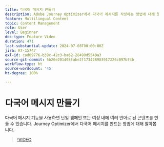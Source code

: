 ```yaml
---
title: 다국어 메시지 만들기
description: Adobe Journey Optimizer에서 다국어 메시지를 작성하는 방법에 대해 알아봅니다.
feature: Multilingual Content
topic: Content Management
role: User
level: Beginner
doc-type: Feature Video
duration: 471
last-substantial-update: 2024-07-08T00:00:00Z
jira: KT-15747
exl-id: cad09776-b39c-42c3-ba62-28490d5548a3
source-git-commit: 6b20e201493fabe2f173428983917226c097b74b
workflow-type: ht
source-wordcount: '45'
ht-degree: 100%

---
```


# 다국어 메시지 만들기

다국어 메시지 기능을 사용하면 단일 캠페인 또는 여정 내에 여러 언어로 된 콘텐츠를 만들 수 있습니다. Journey Optimizer에서 다국어 메시지를 만드는 방법에 대해 알아봅니다.

>[!VIDEO](https://video.tv.adobe.com/v/3430921/?learn=on)
